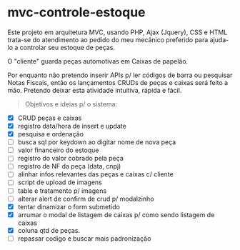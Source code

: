 # mvc-controle-estoque

Este projeto em arquitetura MVC, usando PHP, Ajax (Jquery), CSS e HTML trata-se do atendimento ao pedido do meu mecânico preferido para ajuda-lo a controlar seu estoque de peças.

O "cliente" guarda peças automotivas em Caixas de papelão.

Por enquanto não pretendo inserir APIs p/ ler códigos de barra ou pesquisar Notas Fiscais, então os lançamentos CRUDs de peças e caixas será feito a mão.
Pretendo deixar esta atividade intuitiva, rápida e fácil.

> Objetivos e ideias p/ o sistema:
- [x] CRUD peças e caixas
- [x] registro data/hora de insert e update
- [x] pesquisa e ordenação
- [ ] busca sql por keydown ao digitar nome de nova peça
- [ ] valor financeiro do estoque
- [ ] registro do valor cobrado pela peça
- [ ] registro de NF da peça (data, cnpj)
- [ ] alinhar infos relevantes das peças e caixas c/ cliente
- [ ] script de upload de imagens
- [ ] table e tratamento p/ imagens
- [ ] alterar alert de confirm de crud p/ modalzinho
- [x] tentar dinamizar o form submetido
- [x] arrumar o modal de listagem de caixas p/ como sendo listagem de caixas
- [x] coluna qtd de peças.
- [ ] repassar codigo e buscar mais padronização
